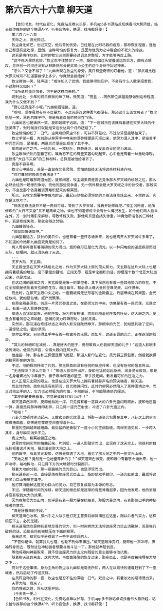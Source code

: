 # 第六百六十六章 柳天道
        【告知书友，时代在变化，免费站点难以长存，手机app多书源站点切换看书大势所趋，站长给你推荐的这个换源APP，听书音色多、换源、找书都好使！】
       第六百六十六章
       天际之上，流光掠过。
       牧尘身化虹芒，划过天空，他后背的伤势，已经是在此时尽数的痊愈，那种恢复程度，连他自己都是有些吃惊，显然，这种可怕的恢复力，是因为他灵力之中融合的不死火的缘故。
       这若是换作以前，此时的牧尘必然需要经过调息休整后，方才能够再度上路。
       “这不死火果然玄妙。”牧尘忍不住赞叹了一声，旋即他偏过头望着遥远的后方，颇有点感叹，显然他一时间还没有从林静竟然会是武境小公主的这个身份中回过神来。
       “怎么？又舍不得了？”九幽出现在牧尘的身旁，美目有些奇特的盯着他，道：“那武境比起大罗天域可不知道要强悍上多少，你竟然会拒绝掉？”
       牧尘微微一笑，轻声道：“或许加入了武境，我能够得到庇护，不会有什么人敢来招惹我，不过那样又如何？”
       “我所说的盖世强者，可不是这样而来的。”
       说到此处，少年的双目微微的眯了眯，微笑道：“而且...既然那位武祖能够做到这种程度，我为什么又做不到？”
       “野心还真是不小呢。”九幽柳眉轻挑，道。
       “哈哈，现在虽然有些不自量力，不过若是连这种勇气都没有，那还谈什么盖世强者？”牧尘哈哈一笑，黑色的眸子中，倒是有着自信的神采在飞扬。
       九幽闻言也是嫣然一笑，旋即她眸子远眺，道：“下一座城市应该就有着通往天罗大陆的传送灵阵了，到时候我们就能结束这长达两个月的赶路了。”
       牧尘悄悄的松了一口气，这两月的风尘仆仆，可并不算轻松，不过总算是能够结束了。
       牧尘手掌一握，先前那从柳冥手中夺来的须弥镯便是闪现出来，他灵力涌入其中，紧接着手中光芒闪烁，紧接着，两道光芒便是出现在了其手中。
       那两道光芒之内，一轮烈日，一枚枯叶，静静悬浮，散发着奇异的灵力波动。
       牧尘眼神炽热的望着它们，嘴角忍不住的有些笑容勾动起来，心中也是有着一丝激动浮现，这修炼“大日不灭身”的三种材料，总算是被他给凑齐了。
       真是不容易啊。
       牧尘心中感叹，若是一直留在北苍灵院，恐怕他始终无法将这些材料凑齐吧。
       “你打算何时修炼至尊法身？”
       九幽也是盯着那两道光团，旋即问道，牧尘如果真是要去竞争那大罗天域的统领之位，那么必然会经历一场惨烈争夺，而他的那些竞争者，无一例外都会是大罗天域之中的佼佼者，那般实力，不会比那个依靠着资源堆积起来的柳冥弱。
       所以，若牧尘想要争夺成功的话，最起码他都必须将他的至尊法身修炼出来，不然的话，实在是太吃亏了。
       “修炼至尊法身并不是一两日可成，等到了大罗天域，我再开始修炼吧。”牧尘沉吟道，他所修炼的“大日不灭身”并不是简单之物，谁也不知道修炼中会有什么情况发生，如今他们两人独自在外，万一到时候引来麻烦，导致修炼失败，那他可真是会损失惨重，毕竟他所准备的三种材料，若是修炼失败，那就会随之焚毁。
       九幽螓首轻点。
       “那就加快速度吧。”
       九幽望着远方，狭长的美目中，也是有着一些怀念涌出来，她也是离开大罗天域许多年了，不知道如今她那九幽宫究竟是如何了。
       两人周身再度有着磅礴的灵力涌出，旋即身形已是化为流光，以一种闪电般的速度疾掠而过天际，眨眼间，就已消失在了天边。
       ...
       天罗大陆，天玄殿。
       天玄殿坐落在天罗大陆居北之地，作为天罗大陆上面的顶尖势力，天玄殿在这片大陆上也是拥有着极高的地位，麾下掌控的疆域，辽阔无尽，若是单论面积的话，即便是十数个北苍大陆加起来，也是难及。
       在这辽阔的疆域之内，天玄殿便是唯一的掌控者，其下虽然也有着一些其他势力的存在，不过全部都是依附着天玄殿而生存，而且每年，都必须上缴大量的至尊灵液，以作供奉。
       而此时，在那天玄殿中央之地，一座巍峨得无法形容的金殿矗立，云层缭绕在其周围，金光绽放间，犹如是仙境，威严而飘渺。
       在那金殿最深处，则是一片灵光弥漫之处，在那灵光的中央，仿佛是有着一座光莲，光莲之上，有着一道人影静静盘坐。
       那道人影犹如磐石，他的呼吸，极为的有规律，而每伴随着他呼吸的吐纳，这大殿之内，便是会有着风雷之声响起，浩瀚的灵力呼啸而动，犹如灵海。
       突然间，那沉浸在修炼状态之中的人影双目陡然睁开，那眼中的光芒，犹如是刺破了空间，一道惊怒之色，猛的浮现。
       他伸出手掌，只见得其手中有着一枚古朴的玉佩，而如今，这道玉佩的光芒，正在逐渐的黯淡。
       “冥儿的神魄印在减弱...真是好大的胆子，竟然敢有人伤我柳天道的儿子！”这道人影眼中凌厉涌动，低沉的声音，令得大殿内狂风大作。
       他屈指一弹，那古朴玉佩便是飘飞而起，那道人影印法变化，灵光将玉佩包裹，然后就欲探测柳冥所在的方位。
       不过，他的探测持续了片刻，那玉佩依旧没有任何的反应传来，也没有任何的信息传出。
       “无法探测？怎么可能？！”那道人影惊呼出声，旋即他猛的站起身来，周身灵光收敛，那是一名身着青袍的中年男子，男子眼神深邃如星空，举手投足间，散发着可怕的压迫之力。
       此人正是天玄殿的殿主，也是在这天罗大陆上拥有着赫赫声名的顶尖强者，柳天道。
       而此时的他，面色则是有些阴沉，目光微微闪烁，此时的柳冥必然陷入了某种困境之中，而且对他出手的人，实力也必然极为的可怕，不然的话，不可能隔绝他的探测。
       “本座倒是要来看看，究竟是谁敢对我儿出手！”
       柳天道森然冷哼，旋即他袖袍一挥，只见得有着一道巨大的八卦光盘闪现而出，旋即他屈指一弹，直接是将那神魄印击碎，只见得一道光芒射出，冲进了八卦光盘之内。
       “嗡嗡！”
       八卦光盘顿时转动起来，无数玄奥的光纹涌出，将那一道金光包裹在其中，八卦之上的空间微微扭曲着，仿佛是在穿透空间查探着什么。
       那里的空间越来越扭曲，最后猛的是撕裂了一道小小的空间裂缝，而柳天道见状，一步跨入其中，身形瞬间消失不见。
       商之大陆，柳冥被镇压之地。
       这里的空间突然的扭曲起来，片刻后，一道人影踏空而出，出现在了这天空上，他锐利的目光扫视着这片天地，最后凝在那大地之上。
       他的眼中，有着灵光凝聚，仿佛是穿透了大地，看见了那大地之中的一座灵光山峰。
       “天地之相？竟然是一位地至尊出的手？”柳天道面色微变，旋即眼中有着怒火涌出来，他一声冷哼，袖袍挥动，只见得下方的大地顿时分裂而开。
       随着大地的分裂，那一座巍峨的灵光巨山，也是浮现而出。
       柳天道身形一动，直接是落在那座灵光巨山上，旋即他双手结印，一道光虹射出，最后将这座灵力巨山笼罩在其中。
       他打算消融掉这座灵力巨山的灵力，将它恢复成最为本源的形态。
       不过，伴随着时间的推移，柳天道的面色却是逐渐的有些难看起来，因为他发现，他的消融并没有取到太大的效果。
       因为在那灵力巨山内，似乎是有着一股力量在抗拒着，那股力量之内，有着那位出手的神秘强者的意念。
       “真是好狠辣的手段。”
       柳天道面色冰寒，那出手之人似乎是打定主意要将柳冥镇压在这里，而以后者的实力，这样镇压下去，必死无疑。
       柳天道虽然也是拥有着地至尊的实力，但一时间竟然无法将这座灵力巨山消融掉，若是强行破碎的话，恐怕会伤到被镇压在下面的柳冥。
       看来这次，柳冥似乎是得罪了一些不该得罪的人。
       “不管你是谁，就算我儿也错，也轮不到你来镇压。”柳天道眼神变幻，旋即他一声冷哼，拂袖转身而去，既然这位神秘强者想要与他斗法一下，那他就奉陪到底。
       等他将殿内神器取来，就不信这座灵力巨山之内残留的意志能够与他抗衡。
       随着柳天道的离去，这片大地，再度轰隆隆的恢复过来，那座巨山，也是再度被掩埋在大地之下...
       而对于这些事情，身为主角的牧尘与九幽却是毫无所知，两人在以最快的速度赶到了下一座城市，然后启动了传送灵阵。
       在灵阵启动的那一霎，牧尘也是忍不住的深吸一口气，双目之中，有着浓浓的期待涌出来。
       天罗大陆，我来了。
       我的强者之路，将从这里开始。
       （今天先一更。）
       【告知书友，时代在变化，免费站点难以长存，手机app多书源站点切换看书大势所趋，站长给你推荐的这个换源APP，听书音色多、换源、找书都好使！】